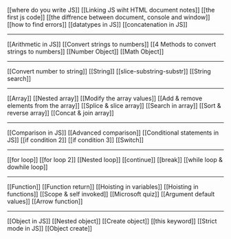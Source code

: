 
[[where do you write JS]]
[[Linking JS wiht HTML document notes]]
[[the first js code]]
[[the diffrence between document, console and window]]
[[how to find errors]]
[[datatypes in JS]]
[[concatenation in JS]]

-----
[[Arithmetic in JS]]
[[Convert strings to numbers]]
[[4 Methods to convert strings to numbers]]
[[Number Object]]
[[Math Object]]

-----
[[Convert number to string]]
[[String]]
[[slice-substring-substr]]
[[String search]]

-----
[[Array]]
[[Nested array]]
[[Modify the array values]]
[[Add & remove elements from the array]]
[[Splice & slice array]]
[[Search in array]]
[[Sort & reverse array]]
[[Concat & join array]]

-----
[[Comparison in JS]]
[[Advanced comparison]]
[[Conditional statements in JS]]
[[if condition 2]]
[[if condition 3]]
[[Switch]]

----
[[for loop]]
[[for loop 2]]
[[Nested loop]]
[[continue]]
[[break]]
[[while loop & dowhile loop]]

-----
[[Function]]
[[Function return]]
[[Hoisting in variables]]
[[Hoisting in functions]]
[[Scope & self invoked]]
[[Microsoft quiz]]
[[Argument default values]]
[[Arrow function]]

----
[[Object in JS]]
[[Nested object]]
[[Create object]]
[[this keyword]]
[[Strict mode in JS]]
[[Object create]]




